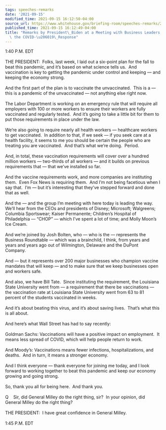 ```yaml
---
tags: speeches-remarks
date: '2021-09-15'
modified_time: 2021-09-15 16:12:50-04:00
source_url: https://www.whitehouse.gov/briefing-room/speeches-remarks/2021/09/15/remarks-by-president-biden-at-a-meeting-with-business-leaders-and-ceos-on-the-covid-19-response/
published_time: 2021-09-15 16:12:49-04:00
title: "Remarks by President\_Biden at a Meeting with Business Leaders and CEOs on\
  \ the COVID-\u206019\_Response"
---
```

 
1:40 P.M. EDT  
   
THE PRESIDENT:  Folks, last week, I laid out a six-point plan for the
fall to beat this pandemic, and it’s based on what science tells us. 
And vaccination is key to getting the pandemic under control and keeping
— and keeping the economy strong.   
   
And the first part of the plan is to vaccinate the unvaccinated.  This
is a — this is a pandemic of the unvaccinated — not anything else right
now.  
   
The Labor Department is working on an emergency rule that will require
all employers with 100 or more workers to ensure their workers are fully
vaccinated and regularly tested.  And it’s going to take a little bit
for them to put those requirements in place under the law.   
   
We’re also going to require nearly all health workers — healthcare
workers to get vaccinated.  In addition to that, if we seek — if you
seek care at a health facility, it seems to me you should be certain the
people who are treating you are vaccinated.  And that’s what we’re
doing.  Period.  
   
And, in total, these vaccination requirements will cover over a hundred
million workers — two-thirds of all workers — and it builds on previous
requirements that — that we’ve installed so far.  
   
And the vaccine requirements work, and more companies are instituting
them.  Even Fox News is requiring them.  And I’m not being facetious
when I say that.  I’m — but it’s interesting that they’ve stepped
forward and done that as well.  
   
And the — and the group I’m meeting with here today is leading the way. 
We’ll hear from the CEOs and presidents of Disney; Microsoft; Walgreens;
Columbia Sportswear; Kaiser Permanente; Children’s Hospital of
Philadelphia — “CHOP” — which I’ve spent a lot of time; and Molly Moon’s
Ice Cream.  
   
And we’re joined by Josh Bolten, who — who is the — represents the
Business Roundtable — which was a brainchild, I think, from years and
years and years ago out of Wilmington, Delaware and the DuPont
Company.   
   
And — but it represents over 200 major businesses who champion vaccine
mandates that will keep — and to make sure that we keep businesses open
and workers safe.  
   
And also, we have Bill Tate.  Since instituting the requirement, the
Louisiana State University went from — a requirement that there be
vaccinations — the vaccination rate at Louisiana State University went
from 63 to 81 percent of the students vaccinated in weeks.  
   
And it’s about beating this virus, and it’s about saving lives.  That’s
what this is all about.  
   
And here’s what Wall Street has had to say recently:  
   
Goldman Sachs: Vaccinations will have a positive impact on employment. 
It means less spread of COVID, which will help people return to work.  
   
And Moody’s: Vaccinations means fewer infections, hospitalizations, and
deaths.  And in turn, it means a stronger economy.  
   
And I think everyone — thank everyone for joining me today, and I look
forward to working together to beat this pandemic and keep our economy
growing and going strong.  
   
So, thank you all for being here.  And thank you.  
   
Q    Sir, did General Milley do the right thing, sir?  In your opinion,
did General Milley do the right thing?  
   
THE PRESIDENT:  I have great confidence in General Milley.  
   
1:45 P.M. EDT
